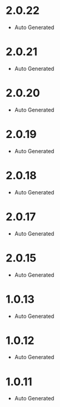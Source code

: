 # 2.0.22
 * Auto Generated

# 2.0.21
 * Auto Generated

# 2.0.20
 * Auto Generated

# 2.0.19
 * Auto Generated

# 2.0.18
 * Auto Generated

# 2.0.17
 * Auto Generated

# 2.0.15
 * Auto Generated

# 1.0.13
 * Auto Generated

# 1.0.12
 * Auto Generated

# 1.0.11
 * Auto Generated

